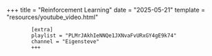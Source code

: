 +++
            title = "Reinforcement Learning"
            date = "2025-05-21"
            template = "resources/youtube_video.html"

            [extra]
            playlist = "PLMrJAkhIeNNQe1JXNvaFvURxGY4gE9k74"
            channel = "Eigensteve"
            +++
            
